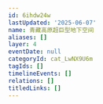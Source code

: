 ```yaml
---
id: 6ihdw24w
lastUpdated: '2025-06-07'
name: 青藏高原超巨型地下空间
aliases: []
layer: 4
eventDate: null
categoryId: cat_LwNX9U6m
tagIds: []
timelineEvents: []
relations: []
titledLinks: []
---
```


